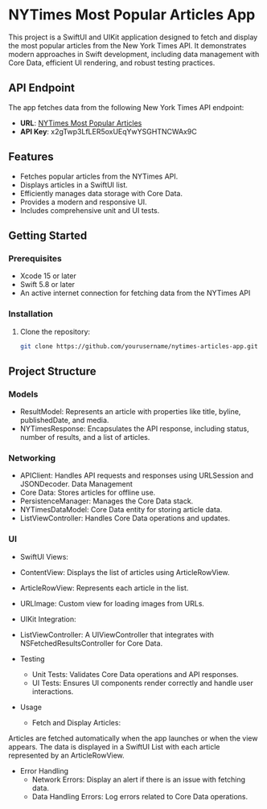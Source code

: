 # NYTimes Most Popular Articles App

This project is a SwiftUI and UIKit application designed to fetch and display the most popular articles from the New York Times API. It demonstrates modern approaches in Swift development, including data management with Core Data, efficient UI rendering, and robust testing practices.

## API Endpoint

The app fetches data from the following New York Times API endpoint:
- **URL**: [NYTimes Most Popular Articles](http://api.nytimes.com/svc/mostpopular/v2/mostviewed/all-sections/7.json?api-key=x2gTwp3LfLER5oxUEqYwYSGHTNCWAx9C)
- **API Key**: x2gTwp3LfLER5oxUEqYwYSGHTNCWAx9C

## Features

- Fetches popular articles from the NYTimes API.
- Displays articles in a SwiftUI list.
- Efficiently manages data storage with Core Data.
- Provides a modern and responsive UI.
- Includes comprehensive unit and UI tests.

## Getting Started

### Prerequisites

- Xcode 15 or later
- Swift 5.8 or later
- An active internet connection for fetching data from the NYTimes API

### Installation

1. Clone the repository:
   ```sh
   git clone https://github.com/yourusername/nytimes-articles-app.git

## Project Structure

### Models

 - ResultModel: Represents an article with properties like title, byline, publishedDate, and media.
 - NYTimesResponse: Encapsulates the API response, including status, number of results, and a list of articles.

### Networking

 - APIClient: Handles API requests and responses using URLSession and JSONDecoder.
Data Management
 - Core Data: Stores articles for offline use.
 - PersistenceManager: Manages the Core Data stack.
 - NYTimesDataModel: Core Data entity for storing article data.
 - ListViewController: Handles Core Data operations and updates.

### UI

 - SwiftUI Views:
  - ContentView: Displays the list of articles using ArticleRowView.
  - ArticleRowView: Represents each article in the list.
  - URLImage: Custom view for loading images from URLs.

 - UIKit Integration:
  - ListViewController: A UIViewController that integrates with NSFetchedResultsController for Core Data.

- Testing
   - Unit Tests: Validates Core Data operations and API responses.
   - UI Tests: Ensures UI components render correctly and handle user interactions.

- Usage
   - Fetch and Display Articles:

Articles are fetched automatically when the app launches or when the view appears.
The data is displayed in a SwiftUI List with each article represented by an ArticleRowView.

- Error Handling
   - Network Errors: Display an alert if there is an issue with fetching data.
   - Data Handling Errors: Log errors related to Core Data operations.
